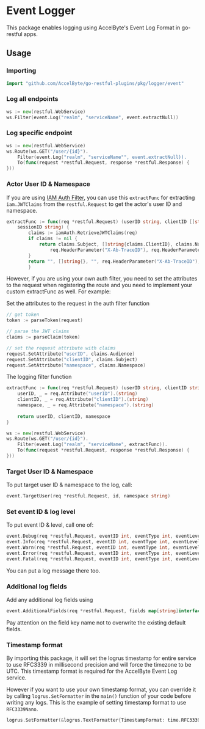 # Event Logger

This package enables logging using AccelByte's Event Log Format in go-restful apps.

## Usage

### Importing

```go
import "github.com/AccelByte/go-restful-plugins/pkg/logger/event"
```

### Log all endpoints

```go
ws := new(restful.WebService)
ws.Filter(event.Log("realm", "serviceName", event.extractNull))
```

### Log specific endpoint

```go
ws := new(restful.WebService)
ws.Route(ws.GET("/user/{id}").
    Filter(event.Log("realm", "serviceName"", event.extractNull)).
    To(func(request *restful.Request, response *restful.Response) {
}))
```

### Actor User ID & Namespace

If you are using [IAM Auth Filter](https://github.com/AccelByte/go-restful-plugins/tree/master/pkg/auth/iam), 
you can use this `extractFunc` for extracting `iam.JWTClaims` from the `restful.Request` to get the actor's user ID 
and namespace.
```go
extractFunc := func(req *restful.Request) (userID string, clientID []string, namespace string, traceID string, 
	sessionID string) {
		claims := iamAuth.RetrieveJWTClaims(req)
		if claims != nil {
			return claims.Subject, []string{claims.ClientID}, claims.Namespace,
				req.HeaderParameter("X-Ab-TraceID"), req.HeaderParameter("X-Ab-SessionID")
		}
		return "", []string{}, "", req.HeaderParameter("X-Ab-TraceID"), req.HeaderParameter("X-Ab-SessionID")
		}
```

However, if you are using your own auth filter, you need to set the attributes to the request when registering the 
route and you need to implement your custom extractFunc as well. For example:

Set the attributes to the request in the auth filter function 
```go
// get token
token := parseToken(request)

// parse the JWT claims
claims := parseClaim(token)

// set the request attribute with claims
request.SetAttribute("userID", claims.Audience)
request.SetAttribute("clientID", claims.Subject)
request.SetAttribute("namespace", claims.Namespace)
```

The logging filter function 
```go
extractFunc := func(req *restful.Request) (userID string, clientID string, namespace string){
	userID, _ = req.Attribute("userID").(string)
	clientID, _ = req.Attribute("clientID").(string)
	namespace, _ = req.Attribute("namespace").(string)
	
	return userID, clientID, namespace
}

ws := new(restful.WebService)
ws.Route(ws.GET("/user/{id}").
    Filter(event.Log("realm", "serviceName", extractFunc)).
    To(func(request *restful.Request, response *restful.Response) {
}))
```


### Target User ID & Namespace

To put target user ID & namespace to the log, call:

```go
event.TargetUser(req *restful.Request, id, namespace string)
```

### Set event ID & log level

To put event ID & level, call one of:

```go
event.Debug(req *restful.Request, eventID int, eventType int, eventLevel int)
event.Info(req *restful.Request, eventID int, eventType int, eventLevel int)
event.Warn(req *restful.Request, eventID int, eventType int, eventLevel int)
event.Error(req *restful.Request, eventID int, eventType int, eventLevel int)
event.Fatal(req *restful.Request, eventID int, eventType int, eventLevel int)
```

You can put a log message there too.

### Additional log fields

Add any additional log fields using

```go
event.AdditionalFields(req *restful.Request, fields map[string]interface{})
```

Pay attention on the field key name not to overwrite the existing default fields.

### Timestamp format

By importing this package, it will set the logrus timestamp for entire service to use RFC3339 in millisecond precision 
and will force the timezone to be UTC. This timestamp format is required for the AccelByte Event Log service.

However if you want to use your own timestamp format, you can override it by calling `logrus.SetFormatter` in the 
`main()` function of your code before writing any logs.
This is the example of setting timestamp format to use `RFC3339Nano`.
```go
logrus.SetFormatter(&logrus.TextFormatter{TimestampFormat: time.RFC3339Nano})
```
